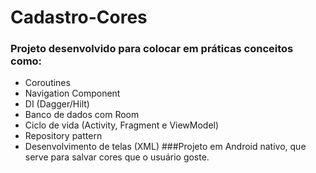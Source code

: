 # Cadastro-Cores
### Projeto desenvolvido para colocar em práticas conceitos como:
  -  Coroutines
  -  Navigation Component
  -  DI (Dagger/Hilt)
  -  Banco de dados com Room
  -  Ciclo de vida (Activity, Fragment e ViewModel)
  -  Repository pattern
  -  Desenvolvimento de telas (XML)
###Projeto em Android nativo, que serve para salvar cores que o usuário goste.

